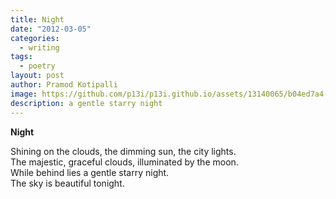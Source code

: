 ```yaml
---
title: Night
date: "2012-03-05"
categories:
  - writing
tags:
  - poetry
layout: post
author: Pramod Kotipalli
image: https://github.com/p13i/p13i.github.io/assets/13140065/b04ed7a4-8a1c-4be5-a5a1-25e72686fbc1
description: a gentle starry night
---
```


**Night**

Shining on the clouds, the dimming sun, the city lights.  
The majestic, graceful clouds, illuminated by the moon.  
While behind lies a gentle starry night.  
The sky is beautiful tonight.
